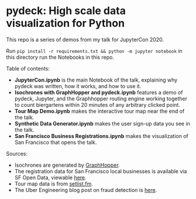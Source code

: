 pydeck: High scale data visualization for Python
================================================

This repo is a series of demos from my talk for JupyterCon 2020.

Run `pip install -r requirements.txt && python -m jupyter notebook` in this directory run the Notebooks in this repo.

Table of contents:

- **JupyterCon.ipynb** is the main Notebook of the talk, explaining why pydeck was written, how it works, and how to use it.
- **Isochrones with GraphHopper and pydeck.ipynb** features a demo of pydeck, Jupyter, and the Graphhopper routing engine working together to count biergartens within 20 minutes of any arbitrary clicked point.
- **Tour Map Demo.ipynb** makes the interactive tour map near the end of the talk.
- **Synthetic Data Generator.ipynb** makes the user sign-up data you see in the talk.
- **San Francisco Business Registrations.ipynb** makes the visualization of San Francisco that opens the talk.

Sources:

- Isochrones are generated by [GraphHopper](https://www.graphhopper.com/).
- The registration data for San Francisco local businesses is available via SF Open Data, viewable [here](https://data.sfgov.org/Economy-and-Community/Registered-Business-Locations-San-Francisco/g8m3-pdis).
- Tour map data is from [setlist.fm](https://www.setlist.fm/).
- The Uber Engineering blog post on fraud detection is [here](https://eng.uber.com/advanced-technologies-detecting-preventing-fraud-uber/).

